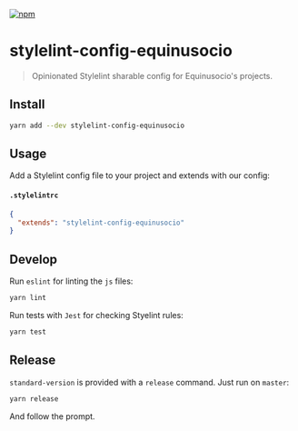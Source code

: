 [![npm](https://img.shields.io/npm/v/stylelint-config-equinusocio.svg?style=flat)](https://www.npmjs.com/package/stylelint-config-equinusocio)


# stylelint-config-equinusocio

> Opinionated Stylelint sharable config for Equinusocio's projects.


## Install

```sh
yarn add --dev stylelint-config-equinusocio
```

## Usage

Add a Stylelint config file to your project and extends with our config:

#### `.stylelintrc`
```json
{
  "extends": "stylelint-config-equinusocio"
}
```

## Develop

Run `eslint` for linting the `js` files:

```sh
yarn lint
```

Run tests with `Jest` for checking Styelint rules:

```sh
yarn test
```

## Release

`standard-version` is provided with a `release` command. Just run on `master`:

```sh
yarn release
```

And follow the prompt.


